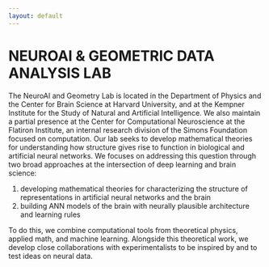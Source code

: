 ```yaml
---
layout: default
---
```


<!--Banner Content-->
<div class="banner">
  <div class="banner-content">
      <div class="col">
          <h1>NEUROAI & GEOMETRIC DATA ANALYSIS LAB</h1>
      </div>
  </div><!--End of Row-->
</div>

<!--Introduction-->

<div class="section">
<p>The NeuroAI and Geometry Lab is located in the Department of Physics and the Center for Brain Science at Harvard University, and at the Kempner Institute for the Study of Natural and Artificial Intelligence. We also maintain a partial presence at the Center for Computational Neuroscience at the Flatiron Institute, an internal research division of the Simons Foundation focused on computation. Our lab seeks to develop mathematical theories for understanding how structure gives rise to function in biological and artificial neural networks. We focuses on addressing this question through two broad approaches at the intersection of deep learning and brain science:</p>
<ol>
<li>developing mathematical theories for characterizing the structure of representations in artificial neural networks and the brain </li>
<li>building ANN models of the brain with neurally plausible architecture and learning rules </li>
</ol>
<p>To do this, we combine computational tools from theoretical physics, applied math, and machine learning. Alongside this theoretical work, we develop close collaborations with experimentalists to be inspired by and to test ideas on neural data.</p>
</div>
<!--End of Introduction-->

